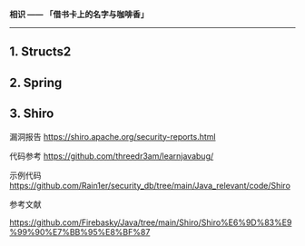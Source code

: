 **相识 —— 「借书卡上的名字与咖啡香」**

---

## 1. Structs2



## 2. Spring



## 3. Shiro

漏洞报告 https://shiro.apache.org/security-reports.html

代码参考 https://github.com/threedr3am/learnjavabug/

示例代码 https://github.com/Rain1er/security_db/tree/main/Java_relevant/code/Shiro

参考文献

https://github.com/Firebasky/Java/tree/main/Shiro/Shiro%E6%9D%83%E9%99%90%E7%BB%95%E8%BF%87
